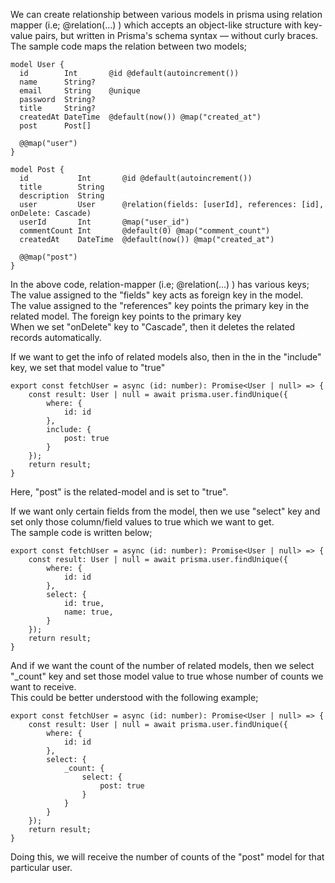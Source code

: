 We can create relationship between various models in prisma using relation mapper (i.e; @relation(...) ) which accepts an object-like structure with key-value pairs, but written in Prisma's schema syntax — without curly braces.
<br> The sample code maps the relation between two models;

```
model User {
  id        Int       @id @default(autoincrement())
  name      String?
  email     String    @unique
  password  String?
  title     String?
  createdAt DateTime  @default(now()) @map("created_at")
  post      Post[]

  @@map("user")
}

model Post {
  id           Int       @id @default(autoincrement())
  title        String
  description  String
  user         User      @relation(fields: [userId], references: [id], onDelete: Cascade)
  userId       Int       @map("user_id")
  commentCount Int       @default(0) @map("comment_count")
  createdAt    DateTime  @default(now()) @map("created_at")

  @@map("post")
}
```

In the above code, relation-mapper (i.e; @relation(...) ) has various keys;
<br> The value assigned to the "fields" key acts as foreign key in the model.
<br> The value assigned to the "references" key points the primary key in the related model. The foreign key points to the primary key
<br> When we set "onDelete" key to "Cascade", then it deletes the related records automatically.

If we want to get the info of related models also, then in the in the "include" key, we set that model value to "true"

```
export const fetchUser = async (id: number): Promise<User | null> => {
    const result: User | null = await prisma.user.findUnique({
        where: {
            id: id
        },
        include: {
            post: true
        }
    });
    return result;
}
```

Here, "post" is the related-model and is set to "true".

If we want only certain fields from the model, then we use "select" key and set only those column/field values to true which we want to get.
<br> The sample code is written below;

```
export const fetchUser = async (id: number): Promise<User | null> => {
    const result: User | null = await prisma.user.findUnique({
        where: {
            id: id
        },
        select: {
            id: true,
            name: true,
        }
    });
    return result;
}
```

And if we want the count of the number of related models, then we select "\_count" key and set those model value to true whose number of counts we want to receive.
<br> This could be better understood with the following example;

```
export const fetchUser = async (id: number): Promise<User | null> => {
    const result: User | null = await prisma.user.findUnique({
        where: {
            id: id
        },
        select: {
            _count: {
                select: {
                    post: true
                }
            }
        }
    });
    return result;
}
```

Doing this, we will receive the number of counts of the "post" model for that particular user.
